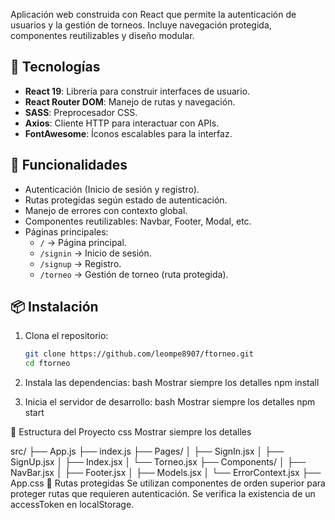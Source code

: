 Aplicación web construida con React que permite la autenticación de usuarios y la gestión de torneos. Incluye navegación protegida, componentes reutilizables y diseño modular.

## 🧰 Tecnologías

- **React 19**: Librería para construir interfaces de usuario.
- **React Router DOM**: Manejo de rutas y navegación.
- **SASS**: Preprocesador CSS.
- **Axios**: Cliente HTTP para interactuar con APIs.
- **FontAwesome**: Íconos escalables para la interfaz.

## 🚀 Funcionalidades

- Autenticación (Inicio de sesión y registro).
- Rutas protegidas según estado de autenticación.
- Manejo de errores con contexto global.
- Componentes reutilizables: Navbar, Footer, Modal, etc.
- Páginas principales:
  - `/` → Página principal.
  - `/signin` → Inicio de sesión.
  - `/signup` → Registro.
  - `/torneo` → Gestión de torneo (ruta protegida).

## 📦 Instalación

1. Clona el repositorio:
   ```bash
   git clone https://github.com/leompe8907/ftorneo.git
   cd ftorneo

2. Instala las dependencias:
    bash
    Mostrar siempre los detalles
    npm install

3. Inicia el servidor de desarrollo:
    bash
    Mostrar siempre los detalles
    npm start

📁 Estructura del Proyecto
css
Mostrar siempre los detalles

src/
├── App.js
├── index.js
├── Pages/
│   ├── SignIn.jsx
│   ├── SignUp.jsx
│   ├── Index.jsx
│   └── Torneo.jsx
├── Components/
│   ├── NavBar.jsx
│   ├── Footer.jsx
│   ├── Models.jsx
│   └── ErrorContext.jsx
├── App.css
🔐 Rutas protegidas
Se utilizan componentes de orden superior para proteger rutas que requieren autenticación. Se verifica la existencia de un accessToken en localStorage.
